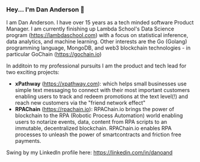### Hey... I'm Dan Anderson 👋

I am Dan Anderson.  I have over 15 years as a tech minded software Product Manager.  I am currently finishing up Lambda School's Data Science program (https://lambdaschool.com) with a focus on statistical inference, data analytics, and machine learning.  Other interests are the Go (Golang) programming language, MongoDB, and web3 blockchain technologies - in particular GoChain (https://gochain.io)

In additoin to my professional pursuits I am the product and tech lead for two exciting projects:

- **xPathway** (https://xpathway.com): which helps small businesses use simple text messaging to connect with their most important customers enabling users to track and redeem promotions at the text level(!) and reach new customers via the "friend network effect"
- **RPAChain** (https://rpachain.io): RPAChain.io brings the power of blockchain to the RPA (Robotic Process Automation) world enabling users to notarize events, data, content from RPA scripts to an immutable, decentralized blockchain.  RPAChain.io enables RPA processes to unleash the power of smartcontracts and friction free payments.

Swing by my LinkedIn profile here: https://linkedin.com/in/danoand
<!--
**danoand/danoand** is a ✨ _special_ ✨ repository because its `README.md` (this file) appears on your GitHub profile.

Here are some ideas to get you started:

- 🔭 I’m currently working on ...
- 🌱 I’m currently learning ...
- 👯 I’m looking to collaborate on ...
- 🤔 I’m looking for help with ...
- 💬 Ask me about ...
- 📫 How to reach me: ...
- 😄 Pronouns: ...
- ⚡ Fun fact: ...
-->
